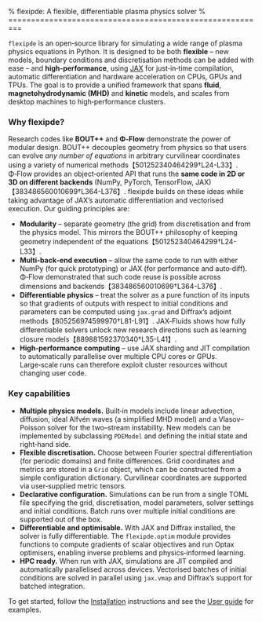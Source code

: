 % flexipde: A flexible, differentiable plasma physics solver
% =========================================================

`flexipde` is an open‑source library for simulating a wide range of
plasma physics equations in Python.  It is designed to be both
**flexible** – new models, boundary conditions and discretisation
methods can be added with ease – and **high‑performance**, using
[JAX](https://github.com/google/jax) for just‑in‑time compilation,
automatic differentiation and hardware acceleration on CPUs, GPUs and
TPUs.  The goal is to provide a unified framework that spans
**fluid**, **magnetohydrodynamic (MHD)** and **kinetic** models, and
scales from desktop machines to high‑performance clusters.

### Why flexipde?

Research codes like **BOUT++** and **Φ‑Flow** demonstrate the power
of modular design.  BOUT++ decouples geometry from physics so that
users can evolve *any number of equations* in arbitrary curvilinear
coordinates using a variety of numerical methods【501252340464299†L24-L33】.  Φ‑Flow
provides an object‑oriented API that runs the **same code in 2D or
3D on different backends** (NumPy, PyTorch, TensorFlow, JAX)【383486560010699†L364-L376】.
flexipde builds on these ideas while taking advantage of JAX’s
automatic differentiation and vectorised execution.  Our guiding
principles are:

* **Modularity** – separate geometry (the grid) from discretisation
  and from the physics model.  This mirrors the BOUT++ philosophy of
  keeping geometry independent of the equations【501252340464299†L24-L33】.
* **Multi‑back‑end execution** – allow the same code to run with
  either NumPy (for quick prototyping) or JAX (for performance and
  auto‑diff).  Φ‑Flow demonstrated that such code reuse is possible
  across dimensions and backends【383486560010699†L364-L376】.
* **Differentiable physics** – treat the solver as a pure function of
  its inputs so that gradients of outputs with respect to initial
  conditions and parameters can be computed using `jax.grad` and
  Diffrax’s adjoint methods【805256974599970†L81-L91】.  JAX‑Fluids shows how
  fully differentiable solvers unlock new research directions such as
  learning closure models【889881592370340†L35-L41】.
* **High‑performance computing** – use JAX sharding and JIT
  compilation to automatically parallelise over multiple CPU cores or
  GPUs.  Large‑scale runs can therefore exploit cluster resources
  without changing user code.

### Key capabilities

* **Multiple physics models.**  Built‑in models include linear
  advection, diffusion, ideal Alfvén waves (a simplified MHD model)
  and a Vlasov–Poisson solver for the two–stream instability.  New
  models can be implemented by subclassing `PDEModel` and defining
  the initial state and right‑hand side.
* **Flexible discretisation.**  Choose between Fourier spectral
  differentiation (for periodic domains) and finite differences.  Grid
  coordinates and metrics are stored in a `Grid` object, which can be
  constructed from a simple configuration dictionary.  Curvilinear
  coordinates are supported via user‑supplied metric tensors.
* **Declarative configuration.**  Simulations can be run from a
  single TOML file specifying the grid, discretisation, model
  parameters, solver settings and initial conditions.  Batch runs
  over multiple initial conditions are supported out of the box.
* **Differentiable and optimisable.**  With JAX and Diffrax
  installed, the solver is fully differentiable.  The `flexipde.optim`
  module provides functions to compute gradients of scalar objectives
  and run Optax optimisers, enabling inverse problems and
  physics‑informed learning.
* **HPC ready.**  When run with JAX, simulations are JIT compiled and
  automatically parallelised across devices.  Vectorised batches of
  initial conditions are solved in parallel using `jax.vmap` and
  Diffrax’s support for batched integration.

To get started, follow the [Installation](installation.md) instructions
and see the [User guide](user_guide.md) for examples.